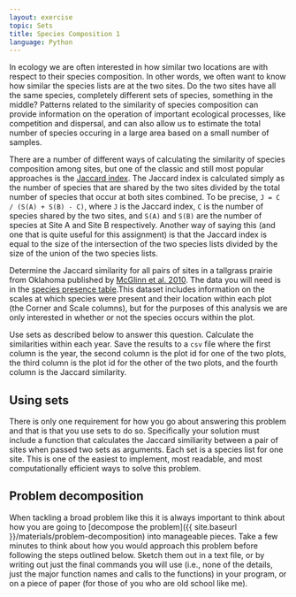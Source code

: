 ```yaml
---
layout: exercise
topic: Sets
title: Species Composition 1
language: Python
---
```


In ecology we are often interested in how similar two locations are with
respect to their species composition. In other words, we often want to
know how similar the species lists are at the two sites. Do the two
sites have all the same species, completely different sets of species,
something in the middle? Patterns related to the similarity of species
composition can provide information on the operation of important
ecological processes, like competition and dispersal, and can also allow
us to estimate the total number of species occuring in a large area
based on a small number of samples.

There are a number of different ways of calculating the similarity of
species composition among sites, but one of the classic and still most
popular approaches is the [Jaccard
index](http://en.wikipedia.org/wiki/Jaccard_index). The Jaccard index is
calculated simply as the number of species that are shared by the two
sites divided by the total number of species that occur at both sites
combined. To be precise, `J = C / (S(A) + S(B) - C)`, where `J` is the
Jaccard index, `C` is the number of species shared by the two sites, and
`S(A)` and `S(B)` are the number of species at Site A and Site B
respectively. Another way of saying this (and one that is quite useful
for this assignment) is that the Jaccard index is equal to the size of
the intersection of the two species lists divided by the size of the
union of the two species lists.

Determine the Jaccard similarity for all pairs of sites in a tallgrass
prairie from Oklahoma published by [McGlinn et al.
2010](http://www.esapubs.org/archive/ecol/E091/124/default.htm). The
data you will need is in the [species presence
table](http://www.esapubs.org/archive/ecol/E091/124/TGPP_pres.csv).This
dataset includes information on the scales at which species were present
and their location within each plot (the Corner and Scale columns), but
for the purposes of this analysis we are only interested in whether or
not the species occurs within the plot.

Use sets as described below to answer this question. Calculate the
similarities within each year. Save the results to a `csv` file where the
first column is the year, the second column is the plot id for one of
the two plots, the third column is the plot id for the other of the two
plots, and the fourth column is the Jaccard similarity.

## Using sets

There is only one requirement for how you go about answering this
problem and that is that you use sets to do so. Specifically your
solution must include a function that calculates the Jaccard similiarity
between a pair of sites when passed two sets as arguments. Each set is a
species list for one site. This is one of the easiest to implement, most
readable, and most computationally efficient ways to solve this problem.

## Problem decomposition

When tackling a broad problem like this it is always important to
think about how you are going to [decompose the
problem]({{ site.baseurl }}/materials/problem-decomposition) into manageable pieces. Take a few
minutes to think about how you would approach this problem before
following the steps outlined below. Sketch them out in a text file, or
by writing out just the final commands you will use (i.e., none of the
details, just the major function names and calls to the functions) in
your program, or on a piece of paper (for those of you who are old
school like me).
